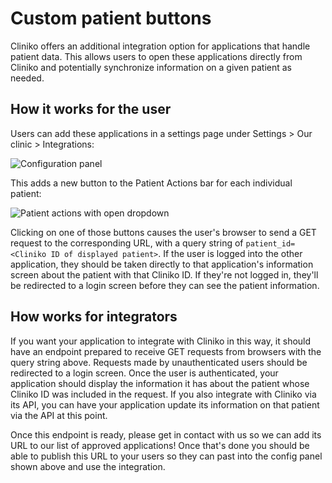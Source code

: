 Custom patient buttons
======================

Cliniko offers an additional integration option for applications that handle
patient data. This allows users to open these applications directly from Cliniko
and potentially synchronize information on a given patient as needed.

How it works for the user
-------------------------

Users can add these applications in a settings page under
Settings > Our clinic > Integrations:

![Configuration
panel](assets/custom-patient-buttons-config.png?raw=true)

This adds a new button to the Patient Actions bar for each individual patient:

![Patient actions with open
dropdown](assets/patient-actions-open.png?raw=true)

Clicking on one of those buttons causes the user's browser to send a GET request
to the corresponding URL, with a query string of `patient_id=<Cliniko ID of
displayed patient>`. If the user is logged into the other application, they
should be taken directly to that application's information screen about the
patient with that Cliniko ID. If they're not logged in, they'll be redirected to
a login screen before they can see the patient information.

How works for integrators
-------------------------

If you want your application to integrate with Cliniko in this way, it should
have an endpoint prepared to receive GET requests from browsers with the query
string above. Requests made by unauthenticated users should be redirected to a
login screen. Once the user is authenticated, your application should display
the information it has about the patient whose Cliniko ID was included in the
request. If you also integrate with Cliniko via its API, you can have your
application update its information on that patient via the API at this point.

Once this endpoint is ready, please get in contact with us so we can add its URL
to our list of approved applications! Once that's done you should be able to
publish this URL to your users so they can past into the config panel shown
above and use the integration.
